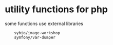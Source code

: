 utility functions for php
=========================

some functions use external libraries

        sybio/image-workshop
        symfony/var-dumper
